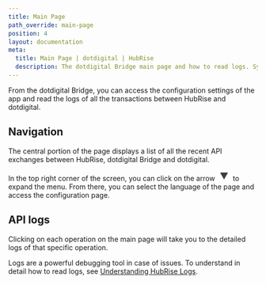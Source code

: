 ```yaml
---
title: Main Page
path_override: main-page
position: 4
layout: documentation
meta:
  title: Main Page | dotdigital | HubRise
  description: The dotdigital Bridge main page and how to read logs. Synchronise data between your EPOS and your apps.
---
```


From the dotdigital Bridge, you can access the configuration settings of the app and read the logs of all the transactions between HubRise and dotdigital.

## Navigation

The central portion of the page displays a list of all the recent API exchanges between HubRise, dotdigital Bridge and dotdigital.

In the top right corner of the screen, you can click on the arrow <InlineImage width="20" height="20">![Arrow icon](../images/arrow-icon.jpg)</InlineImage> to expand the menu. From there, you can select the language of the page and access the configuration page.

## API logs

Clicking on each operation on the main page will take you to the detailed logs of that specific operation.

Logs are a powerful debugging tool in case of issues. To understand in detail how to read logs, see [Understanding HubRise Logs](/docs/hubrise-logs/).
